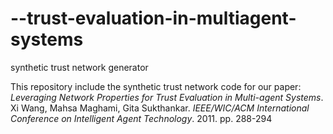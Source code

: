 --trust-evaluation-in-multiagent-systems
========================================

synthetic trust network generator

This repository include the synthetic trust network code for our paper: 
*Leveraging Network Properties for Trust Evaluation in Multi-agent Systems*. Xi Wang, Mahsa Maghami, Gita Sukthankar. 
_IEEE/WIC/ACM International Conference on Intelligent Agent Technology_. 2011. pp. 288-294 
